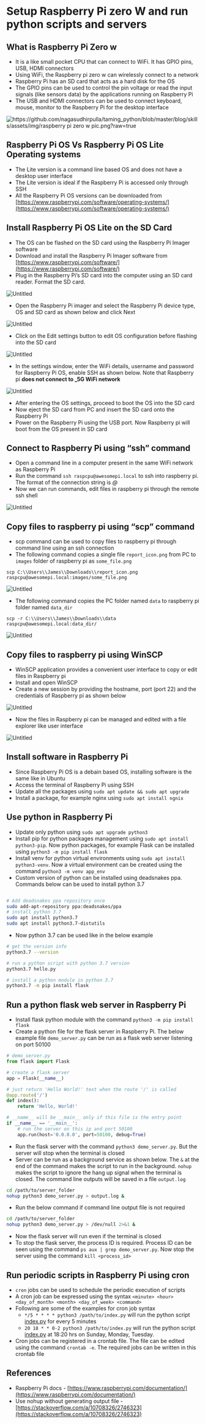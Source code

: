 
# Setup Raspberry Pi zero W and run python scripts and servers
## What is Raspberry Pi Zero w

-   It is a like small pocket CPU that can connect to WiFi. It has GPIO pins, USB, HDMI connectors
-   Using WiFi, the Raspberry pi zero w can wirelessly connect to a network
-   Raspberry Pi has an SD card that acts as a hard disk for the OS
-   The GPIO pins can be used to control the pin voltage or read the input signals (like sensors data) by the applications running on Raspberry Pi
-   The USB and HDMI connectors can be used to connect keyboard, mouse, monitor to the Raspberry Pi for the desktop interface

![https://github.com/nagasudhirpulla/taming_python/blob/master/blog/skills/assets/img/raspberry pi zero w pic.png?raw=true](https://github.com/nagasudhirpulla/taming_python/blob/master/blog/skills/assets/img/raspberry%20pi%20zero%20w%20pic.png?raw=true)

## Raspberry Pi OS Vs Raspberry Pi OS Lite Operating systems

-   The Lite version is a command line based OS and does not have a desktop user interface
-   The Lite version is ideal if the Raspberry Pi is accessed only through SSH
-   All the Raspberry Pi OS versions can be downloaded from [https://www.raspberrypi.com/software/operating-systems/](https://www.raspberrypi.com/software/operating-systems/)

## Install Raspberry Pi OS Lite on the SD Card

-   The OS can be flashed on the SD card using the Raspberry Pi Imager software
-   Download and install the Raspberry Pi Imager software from [https://www.raspberrypi.com/software/](https://www.raspberrypi.com/software/)
-   Plug in the Raspberry Pi’s SD card into the computer using an SD card reader. Format the SD card.

![Untitled](https://github.com/nagasudhirpulla/taming_python/blob/master/blog/skills/assets/img/Micro%20SD%20card%20connectors.png?raw=true)
-   Open the Raspberry Pi imager and select the Raspberry Pi device type, OS and SD card as shown below and click Next

![Untitled](https://github.com/nagasudhirpulla/taming_python/blob/master/blog/skills/assets/img/raspberry%20pi%20Imager%20home%20screen.png?raw=true)

-   Click on the Edit settings button to edit OS configuration before flashing into the SD card

![Untitled](https://github.com/nagasudhirpulla/taming_python/blob/master/blog/skills/assets/img/raspberry%20pi%20imager%20OS%20customization%20pop%20up.png?raw=true)

-   In the settings window, enter the WiFi details, username and password for Raspberry Pi OS, enable SSH as shown below. Note that Raspberry pi **does not connect to _5G WiFi network**

![Untitled](https://github.com/nagasudhirpulla/taming_python/blob/master/blog/skills/assets/img/raspberry%20pi%20imager%20configuration.png?raw=true)

-   After entering the OS settings, proceed to boot the OS into the SD card
-   Now eject the SD card from PC and insert the SD card onto the Raspberry Pi
-   Power on the Raspberry Pi using the USB port. Now Raspberry pi will boot from the OS present in SD card

## Connect to Raspberry Pi using “ssh” command

-   Open a command line in a computer present in the same WiFi network as Raspberry Pi
-   Run the command `ssh raspcpu@awesomepi.local` to ssh into raspberry pi. The format of the connection string is _<username>@<hostname or IP address>_
-   Now we can run commands, edit files in raspberry pi through the remote ssh shell

![Untitled](https://github.com/nagasudhirpulla/taming_python/blob/master/blog/skills/assets/img/raspberry%20pi%20ssh%20access%20demo.png?raw=true)

## Copy files to raspberry pi using “scp” command

-   scp command can be used to copy files to raspberry pi through command line using an ssh connection
-   The following command copies a single file `report_icon.png` from PC to `images` folder of raspberry pi as `some_file.png`

`scp C:\\Users\\James\\Downloads\\report_icon.png raspcpu@awesomepi.local:images/some_file.png`

![Untitled](https://github.com/nagasudhirpulla/taming_python/blob/master/blog/skills/assets/img/raspberry%20pi%20scp%20copy%20file%20demo.png?raw=true)

-   The following command copies the PC folder named `data` to raspberry pi folder named `data_dir`

`scp -r C:\\Users\\James\\Downloads\\data raspcpu@awesomepi.local:data_dir/`

![Untitled](https://github.com/nagasudhirpulla/taming_python/blob/master/blog/skills/assets/img/raspberry%20pi%20scp%20copy%20folder%20demo.png?raw=true)

## Copy files to raspberry pi using WinSCP

-   WinSCP application provides a convenient user interface to copy or edit files in Raspberry pi
-   Install and open WinSCP
-   Create a new session by providing the hostname, port (port 22) and the credentials of Raspberry pi as shown below

![Untitled](https://github.com/nagasudhirpulla/taming_python/blob/master/blog/skills/assets/img/raspberry%20pi%20winscp%20config.png?raw=true)

-   Now the files in Raspberry pi can be managed and edited with a file explorer like user interface

![Untitled](https://github.com/nagasudhirpulla/taming_python/blob/master/blog/skills/assets/img/raspberry%20pi%20winscp%20explorer.png?raw=true)

## Install software in Raspberry Pi

-   Since Raspberry Pi OS is a debain based OS, installing software is the same like in Ubuntu
-   Access the terminal of Raspberry Pi using SSH
-   Update all the packages using `sudo apt update && sudo apt upgrade`
-   Install a package, for example nginx using `sudo apt install ngnix`

## Use python in Raspberry Pi

-   Update only python using `sudo apt upgrade python3`
-   Install pip for python packages management using `sudo apt install python3-pip`. Now python packages, for example Flask can be installed using `python3 -m pip install flask`
-   Install venv for python virtual environments using `sudo apt install python3-venv`. Now a virtual environment can be created using the command `python3 -m venv app_env`
-   Custom version of python can be installed using deadsnakes ppa. Commands below can be used to install python 3.7

```bash

# Add deadsnakes ppa repository once
sudo add-apt-repository ppa:deadsnakes/ppa
# install python 3.7
sudo apt install python3.7
sudo apt install python3.7-distutils

```

-   Now python 3.7 can be used like in the below example

```bash
# get the version info
python3.7 --version

# run a python script with python 3.7 version
python3.7 hello.py

# install a python module in python 3.7
python3.7 -m pip install flask

```

## Run a python flask web server in Raspberry Pi

-   Install flask python module with the command `python3 -m pip install flask`
-   Create a python file for the flask server in Raspberry Pi. The below example file `demo_server.py` can be run as a flask web server listening on port 50100

```python
# demo_server.py
from flask import Flask

# create a flask server
app = Flask(__name__)

# just return 'Hello World!' text when the route '/' is called
@app.route('/')
def index():
    return 'Hello, World!'

# __name__ will be __main__ only if this file is the entry point
if __name__ == '__main__':
    # run the server on this ip and port 50100
    app.run(host='0.0.0.0', port=50100, debug=True)

```

-   Run the flask server with the command `python3 demo_server.py`. But the server will stop when the terminal is closed
-   Server can be run as a background service as shown below. The `&` at the end of the command makes the script to run in the background. `nohup` makes the script to ignore the hang up signal when the terminal is closed. The command line outputs will be saved in a file `output.log`

```bash
cd /path/to/server_folder
nohup python3 demo_server.py > output.log &

```

-   Run the below command if command line output file is not required

```bash
cd /path/to/server_folder
nohup python3 demo_server.py > /dev/null 2>&1 &

```

-   Now the flask server will run even if the terminal is closed
-   To stop the flask server, the process ID is required. Process ID can be seen using the command `ps aux | grep demo_server.py`. Now stop the server using the command `kill <process_id>`

## Run periodic scripts in Raspberry Pi using cron

-   `cron` jobs can be used to schedule the periodic execution of scripts
-   A cron job can be expressed using the syntax `<minute> <hour> <day_of_month> <month> <day_of_week> <command>`
-   Following are some of the examples for cron job syntax
    -   `*/5 * * * * python3 /path/to/index.py` will run the python script [index.py](http://index.py) for every 5 minutes
    -   `20 18 * * 0-2 python3 /path/to/index.py` will run the python script [index.py](http://index.py) at 18:20 hrs on Sunday, Monday, Tuesday.
-   Cron jobs can be registered in a crontab file. The file can be edited using the command `crontab -e`. The required jobs can be written in this crontab file

## References

-   Raspberry Pi docs - [https://www.raspberrypi.com/documentation/](https://www.raspberrypi.com/documentation/)
-   Use nohup without generating output file - [https://stackoverflow.com/a/10708326/2746323](https://stackoverflow.com/a/10708326/2746323)
<!--stackedit_data:
eyJoaXN0b3J5IjpbLTE3MTI1MDg5MjAsLTE1NDUxNjgzOTZdfQ
==
-->